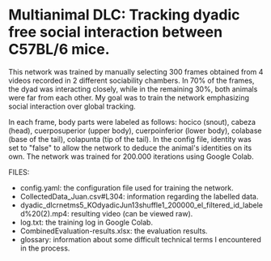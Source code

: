 # Multianimal DLC: Tracking dyadic free social interaction between C57BL/6 mice.

This network was trained by manually selecting 300 frames obtained from 4 videos recorded in 2 different sociability chambers.
In 70% of the frames, the dyad was interacting closely, while in the remaining 30%, both animals were far from each other.
My goal was to train the network emphasizing social interaction over global tracking.

In each frame, body parts were labeled as follows: hocico (snout), cabeza (head), cuerposuperior (upper body), cuerpoinferior (lower body), colabase (base of the tail), colapunta (tip of the tail). In the config file, identity was set to "false"  to allow the network to deduce the animal's identities on its own.
The network was trained for 200.000 iterations using Google Colab.

FILES:
- config.yaml: the configuration file used for training the network. 
- CollectedData_Juan.csv#L304: information regarding the labelled data.
- dyadic_dlcrnetms5_KOdyadicJun13shuffle1_200000_el_filtered_id_labeled%20(2).mp4: resulting video (can be viewed raw).
- log.txt: the training log in Google Colab.
- CombinedEvaluation-results.xlsx: the evaluation results.
- glossary: information about some difficult technical terms I encountered in the process. 
